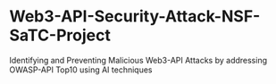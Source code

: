 # Web3-API-Security-Attack-NSF-SaTC-Project
Identifying and Preventing Malicious Web3-API Attacks by addressing OWASP-API Top10 using AI techniques
